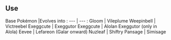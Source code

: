 ## Use
Base Pokémon |Evolves into
: --- | --- :
Gloom | Vileplume
Weepinbell | Victreebel
Exeggcute | Exeggutor
Exeggcute | Alolan Exeggutor (only in Alola)
Eevee | Lefareon (Galar onward)
Nuzleaf | Shiftry
Pansage | Simisage